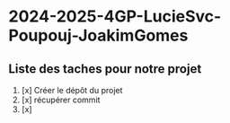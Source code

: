 # 2024-2025-4GP-LucieSvc-Poupouj-JoakimGomes

## Liste des taches pour notre projet

1. [x] Créer le dépôt du projet 
2. [x] récupérer commit
3. [x]

